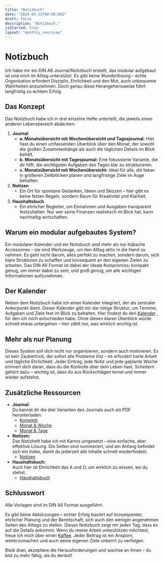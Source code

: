 ```yaml
---
title: "Notizbuch"
date: "2025-03-23T00:00:00Z"
draft: false
description: "Notizbuch."
isStarred: true
layout: "monthly_overview"
---
```


# Notizbuch

Ich habe mir ein DIN A6 Journal/Notizbuch erstellt, das modular aufgebaut ist und mich im Alltag unterstützt. Es gibt keine Wunderlösung – echte Organisation erfordert Disziplin, Ehrlichkeit und den Mut, auch unbequeme Wahrheiten anzunehmen. Doch genau diese Herangehensweise führt langfristig zu echtem Erfolg.

## Das Konzept

Das Notizbuch habe ich in drei einzelne Hefte unterteilt, die jeweils einen anderen Lebensbereich abdecken:

1. **Journal**
   - **a. Monatsübersicht mit Wochenübersicht und Tagesjournal:** Hier hast du einen umfassenden Überblick über den Monat, der sowohl die großen Zusammenhänge als auch die täglichen Details im Blick behält.
   - **b. Monatsübersicht mit Tagesjournal:** Eine fokussierte Variante, die dir hilft, die wichtigsten Aufgaben des Tages klar zu strukturieren.
   - **c. Monatsübersicht mit Wochenübersicht:** Ideal für alle, die lieber in größeren Zeitblöcken planen und langfristige Ziele im Auge behalten.
2. **Notizen**
   - Ein Ort für spontane Gedanken, Ideen und Skizzen – hier gibt es keine festen Regeln, sondern Raum für Kreativität und Klarheit.
3. **Haushaltsbuch**
   - Ein ehrlicher Begleiter, um Einnahmen und Ausgaben transparent festzuhalten. Nur wer seine Finanzen realistisch im Blick hat, kann nachhaltig wirtschaften.

## Warum ein modular aufgebautes System?

Ein modularer Kalender und ein Notizbuch sind mehr als nur hübsche Accessoires – sie sind Werkzeuge, um den Alltag aktiv in die Hand zu nehmen. Es geht nicht darum, alles perfekt zu machen, sondern darum, sich klare Strukturen zu schaffen und konsequent an den eigenen Zielen zu arbeiten. Das DIN A6 Format ist dabei der ideale Kompromiss: kompakt genug, um immer dabei zu sein, und groß genug, um alle wichtigen Informationen aufzunehmen.

## Der Kalender

Neben dem Notizbuch habe ich einen Kalender integriert, der als zentraler Ankerpunkt dient. Dieser Kalender gibt mir die nötige Struktur, um Termine, Aufgaben und Ziele fest im Blick zu behalten. Hier findest du den
[Kalender](https://x17-shop.de/de/huelle/a6-huelle/a6-huelle-leder-natur-1-3-einlagen)
, für den ich mich entschieden habe. Ohne diesen klaren Überblick würde schnell etwas untergehen – hier zählt nur, was wirklich wichtig ist.

## Mehr als nur Planung

Dieses System soll dich nicht nur organisieren, sondern auch motivieren. Es ist kein Zaubertrick, der sofort alle Probleme löst – es erfordert harte Arbeit und tägliche Ehrlichkeit. Jeder Eintrag, jede Notiz und jede geplante Woche erinnert dich daran, dass du die Kontrolle über dein Leben hast. Scheitern gehört dazu – wichtig ist, dass du aus Rückschlägen lernst und immer wieder aufstehst.

## Zusätzliche Ressourcen

- **Journal:**  
  Du kannst dir die drei Varianten des Journals auch als PDF herunterladen:
  - [Komplett](./DIN-A6_Journal-Broschuere.pdf)
  - [Monat & Woche](./DIN-A6_Journal-MW-Broschuere.pdf)
  - [Monat & Tage](./DIN-A6_Journal-MD-Broschuere.pdf)
- **Notizen:**  
  Das Notizheft habe ich mit Karros umgesetzt – eine einfache, aber effektive Lösung. Die Seiten sind nummeriert, und am Anfang befindet sich ein Index, damit du jederzeit alle Inhalte schnell wiederfindest.
  - [Notizen](./DIN-A6_Notizen-Karro.pdf)
- **Haushaltsbuch:**  
  Auch hier ist Ehrlichkeit das A und O, um wirklich zu wissen, wo du stehst.
  - [Haushaltsbuch](./DIN-A6_Haushaltsbuch-Broschuere.pdf)

## Schlusswort

Alle Vorlagen sind im DIN A6 Format ausgeführt.

Es gibt keine Abkürzungen – echter Erfolg basiert auf konsequenter, ehrlicher Planung und der Bereitschaft, sich auch den weniger angenehmen Seiten des Alltags zu stellen. Dieses Notizbuch zeigt mir jeden Tag, dass es auf die Details ankommt. Wenn du meine Arbeit unterstützen möchtest, freue ich mich über einen [Kaffee](https://www.buymeacoffee.com/snuppedelua). Jeder Beitrag ist ein Ansporn, weiterzumachen und auch deine eigenen Ziele unbeirrt zu verfolgen.

Bleib dran, akzeptiere die Herausforderungen und wachse an ihnen – du bist zu mehr fähig, als du denkst!
